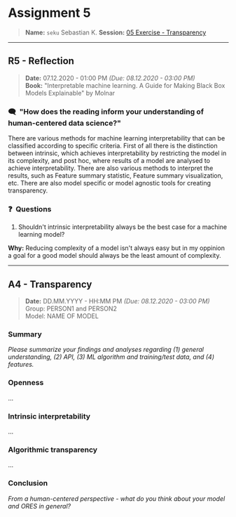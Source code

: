 # Assignment 5
> **Name:** `seku` Sebastian K.
> **Session:** [05 Exercise - Transparency](https://github.com/FUB-HCC/hcds-winter-2020/wiki/05_exercise)   
----

## R5 - Reflection
> **Date:** 07.12.2020 - 01:00 PM *(Due: 08.12.2020 - 03:00 PM)*<br>
> **Book:** "Interpretable machine learning. A Guide for Making Black Box Models Explainable" by Molnar

### 🗨️&nbsp; "How does the reading inform your understanding of human-centered data science?"  
There are various methods for machine learning interpretability that can be classified according to specific criteria. First of all there is the distinction between intrinsic,
which achieves interpretability by restricting the model in its complexity, and post hoc, where results of a model are analysed to achieve interpretability. There are also various
methods to interpret the results, such as Feature summary statistic, Feature summary visualization, etc. There are also model specific or model agnostic tools for creating transparency.

### ❓&nbsp; Questions
1. Shouldn't intrinsic interpretability always be the best case for a machine learning model? 

**Why:** 
Reducing complexity of a model isn't always easy but in my oppinion a goal for a good model should always be the least amount of complexity.

***

## A4 - Transparency
> **Date:** DD.MM.YYYY - HH:MM PM *(Due: 08.12.2020 - 03:00 PM)*<br>
> Group: PERSON1 and PERSON2<br>
> Model: NAME OF MODEL<br>

### Summary 

_Please summarize your findings and analyses regarding (1) general understanding, (2) API, (3) ML algorithm and training/test data, and (4) features._

### Openness
...

### Intrinsic interpretability
...

### Algorithmic transparency
...

### Conclusion
_From a human-centered perspective - what do you think about your model and ORES in general?_
